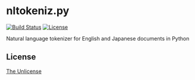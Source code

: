 # nltokeniz.py

[![Build Status](https://travis-ci.org/raviqqe/nltokeniz.py.svg?branch=master)](https://travis-ci.org/raviqqe/nltokeniz.py)
[![License](https://img.shields.io/badge/license-unlicense-lightgray.svg)](https://unlicense.org)

Natural language tokenizer for English and Japanese documents in Python


## License

[The Unlicense](https://unlicense.org)
